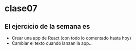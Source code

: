 # clase07

## El ejercicio de la semana es

* Crear una app de React (con todo lo comentado hasta hoy)
* Cambiar el texto cuando lanzan la app...
